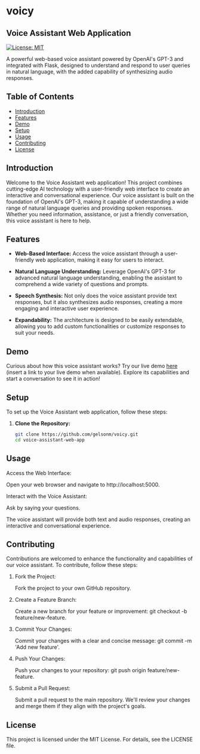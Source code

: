 # voicy

## Voice Assistant Web Application

[![License: MIT](https://img.shields.io/badge/License-MIT-blue.svg)](https://opensource.org/licenses/MIT)

A powerful web-based voice assistant powered by OpenAI's GPT-3 and integrated with Flask, designed to understand and respond to user queries in natural language, with the added capability of synthesizing audio responses.

## Table of Contents

- [Introduction](#introduction)
- [Features](#features)
- [Demo](#demo)
- [Setup](#setup)
- [Usage](#usage)
- [Contributing](#contributing)
- [License](#license)

## Introduction

Welcome to the Voice Assistant web application! This project combines cutting-edge AI technology with a user-friendly web interface to create an interactive and conversational experience. Our voice assistant is built on the foundation of OpenAI's GPT-3, making it capable of understanding a wide range of natural language queries and providing spoken responses. Whether you need information, assistance, or just a friendly conversation, this voice assistant is here to help.

## Features

- **Web-Based Interface:** Access the voice assistant through a user-friendly web application, making it easy for users to interact.

- **Natural Language Understanding:** Leverage OpenAI's GPT-3 for advanced natural language understanding, enabling the assistant to comprehend a wide variety of questions and prompts.

- **Speech Synthesis:** Not only does the voice assistant provide text responses, but it also synthesizes audio responses, creating a more engaging and interactive user experience.

- **Expandability:** The architecture is designed to be easily extendable, allowing you to add custom functionalities or customize responses to suit your needs.

## Demo

Curious about how this voice assistant works? Try our live demo [here](#) (insert a link to your live demo when available). Explore its capabilities and start a conversation to see it in action!

## Setup

To set up the Voice Assistant web application, follow these steps:

1. **Clone the Repository:**

   ```bash
   git clone https://github.com/gelsonm/voicy.git
   cd voice-assistant-web-app


## Usage
Access the Web Interface:

Open your web browser and navigate to http://localhost:5000.

Interact with the Voice Assistant:

Ask by saying your questions.

The voice assistant will provide both text and audio responses, creating an interactive and conversational experience.

## Contributing
Contributions are welcomed to enhance the functionality and capabilities of our voice assistant. To contribute, follow these steps:

1. Fork the Project:

   Fork the project to your own GitHub repository.

2. Create a Feature Branch:

   Create a new branch for your feature or improvement: git checkout -b feature/new-feature.

3. Commit Your Changes:

   Commit your changes with a clear and concise message: git commit -m 'Add new feature'.

4. Push Your Changes:

   Push your changes to your repository: git push origin feature/new-feature.

5. Submit a Pull Request:

   Submit a pull request to the main repository. We'll review your changes and merge them if they align with the project's goals.

## License
This project is licensed under the MIT License. For details, see the LICENSE file.
